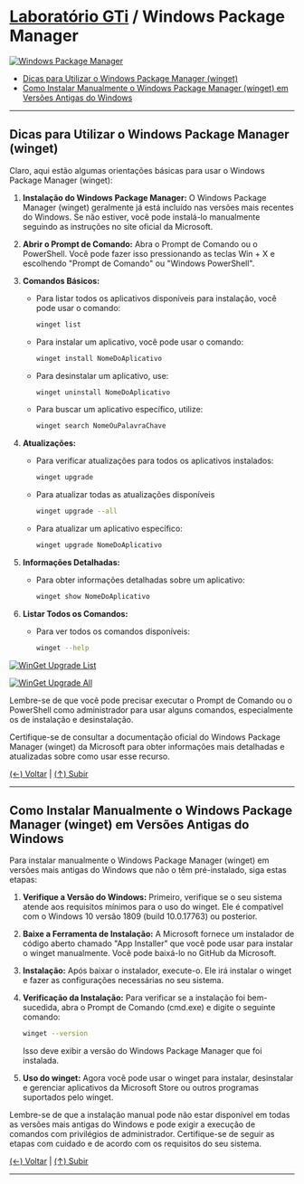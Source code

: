 # [Laboratório GTi](https://github.com/systemboys/GTi_Laboratory#laborat%C3%B3rio-gti "Laboratório GTi") / Windows Package Manager

[![Windows Package Manager](https://github.com/systemboys/GTi_Laboratory/blob/main/Microsoft%20Windows/Microsoft%20Windows%2010/Windows%20Package%20Manager%20(winget)/images/winget.jpg?raw=true "Windows Package Manager")](https://github.com/systemboys/GTi_Laboratory/blob/main/Microsoft%20Windows/Microsoft%20Windows%2010/Windows%20Package%20Manager%20(winget)/images/winget.jpg?raw=true "Windows Package Manager")

- [Dicas para Utilizar o Windows Package Manager (winget)](#dicas-para-utilizar-o-windows-package-manager-winget "Dicas para Utilizar o Windows Package Manager (winget)")
- [Como Instalar Manualmente o Windows Package Manager (winget) em Versões Antigas do Windows](#como-instalar-manualmente-o-windows-package-manager-winget-em-vers%C3%B5es-antigas-do-windows "Como Instalar Manualmente o Windows Package Manager (winget) em Versões Antigas do Windows")

---

## Dicas para Utilizar o Windows Package Manager (winget)

Claro, aqui estão algumas orientações básicas para usar o Windows Package Manager (winget):

1. **Instalação do Windows Package Manager:**
   O Windows Package Manager (winget) geralmente já está incluído nas versões mais recentes do Windows. Se não estiver, você pode instalá-lo manualmente seguindo as instruções no site oficial da Microsoft.

2. **Abrir o Prompt de Comando:**
   Abra o Prompt de Comando ou o PowerShell. Você pode fazer isso pressionando as teclas Win + X e escolhendo "Prompt de Comando" ou "Windows PowerShell".

3. **Comandos Básicos:**
   - Para listar todos os aplicativos disponíveis para instalação, você pode usar o comando:
     ```bash
     winget list
     ```
   - Para instalar um aplicativo, você pode usar o comando:
     ```bash
     winget install NomeDoAplicativo
     ```
   - Para desinstalar um aplicativo, use:
     ```bash
     winget uninstall NomeDoAplicativo
     ```
   - Para buscar um aplicativo específico, utilize:
     ```bash
     winget search NomeOuPalavraChave
     ```

4. **Atualizações:**
   - Para verificar atualizações para todos os aplicativos instalados:
     ```bash
     winget upgrade
     ```
   - Para atualizar todas as atualizações disponíveis
     ```bash
     winget upgrade --all
     ```
   - Para atualizar um aplicativo específico:
     ```bash
     winget upgrade NomeDoAplicativo
     ```

5. **Informações Detalhadas:**
   - Para obter informações detalhadas sobre um aplicativo:
     ```bash
     winget show NomeDoAplicativo
     ```

6. **Listar Todos os Comandos:**
   - Para ver todos os comandos disponíveis:
     ```bash
     winget --help
     ```

[![WinGet Upgrade List](https://github.com/systemboys/GTi_Laboratory/blob/main/Microsoft%20Windows/Microsoft%20Windows%2010/Windows%20Package%20Manager%20(winget)/images/listar.png?raw=true "WinGet Upgrade List")](https://github.com/systemboys/GTi_Laboratory/blob/main/Microsoft%20Windows/Microsoft%20Windows%2010/Windows%20Package%20Manager%20(winget)/images/listar.png?raw=true "WinGet Upgrade List")

[![WinGet Upgrade All](https://github.com/systemboys/GTi_Laboratory/blob/main/Microsoft%20Windows/Microsoft%20Windows%2010/Windows%20Package%20Manager%20(winget)/images/update_all.PNG?raw=true "WinGet Upgrade All")](https://github.com/systemboys/GTi_Laboratory/blob/main/Microsoft%20Windows/Microsoft%20Windows%2010/Windows%20Package%20Manager%20(winget)/images/update_all.PNG?raw=true "WinGet Upgrade All")

Lembre-se de que você pode precisar executar o Prompt de Comando ou o PowerShell como administrador para usar alguns comandos, especialmente os de instalação e desinstalação.

Certifique-se de consultar a documentação oficial do Windows Package Manager (winget) da Microsoft para obter informações mais detalhadas e atualizadas sobre como usar esse recurso.

[(&larr;) Voltar](https://github.com/systemboys/GTi_Laboratory#laborat%C3%B3rio-gti "Voltar ao Sumário") | 
[(&uarr;) Subir](#laborat%C3%B3rio-gti--windows-package-manager "Subir para o topo")

---

## Como Instalar Manualmente o Windows Package Manager (winget) em Versões Antigas do Windows

Para instalar manualmente o Windows Package Manager (winget) em versões mais antigas do Windows que não o têm pré-instalado, siga estas etapas:

1. **Verifique a Versão do Windows:** Primeiro, verifique se o seu sistema atende aos requisitos mínimos para o uso do winget. Ele é compatível com o Windows 10 versão 1809 (build 10.0.17763) ou posterior.

2. **Baixe a Ferramenta de Instalação:** A Microsoft fornece um instalador de código aberto chamado "App Installer" que você pode usar para instalar o winget manualmente. Você pode baixá-lo no GitHub da Microsoft.

3. **Instalação:** Após baixar o instalador, execute-o. Ele irá instalar o winget e fazer as configurações necessárias no seu sistema.

4. **Verificação da Instalação:** Para verificar se a instalação foi bem-sucedida, abra o Prompt de Comando (cmd.exe) e digite o seguinte comando:

   ```bash
   winget --version
   ```

   Isso deve exibir a versão do Windows Package Manager que foi instalada.

5. **Uso do winget:** Agora você pode usar o winget para instalar, desinstalar e gerenciar aplicativos da Microsoft Store ou outros programas suportados pelo winget.

Lembre-se de que a instalação manual pode não estar disponível em todas as versões mais antigas do Windows e pode exigir a execução de comandos com privilégios de administrador. Certifique-se de seguir as etapas com cuidado e de acordo com os requisitos do seu sistema.

[(&larr;) Voltar](https://github.com/systemboys/GTi_Laboratory#laborat%C3%B3rio-gti "Voltar ao Sumário") | 
[(&uarr;) Subir](#laborat%C3%B3rio-gti--windows-package-manager "Subir para o topo")

---